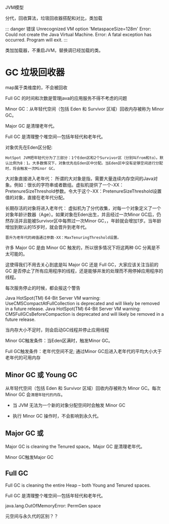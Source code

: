 JVM模型

分代，回收算法，垃圾回收器搭配和对比，类加载


::: danger 错误
Unrecognized VM option 'MetaspaceSize=128m'
Error: Could not create the Java Virtual Machine.
Error: A fatal exception has occurred. Program will exit.
:::

类加加载器，不重启JVM，替换调已经加载的类。


# GC 垃圾回收器

map属于类维度的，不会被回收

Full GC 的时间和次数是管理java的应用服务不得不考虑的问题


Minor GC：从年轻代空间（包括 Eden 和 Survivor 区域）回收内存被称为 Minor GC。

Major GC 是清理老年代。

Full GC 是清理整个堆空间—包括年轻代和老年代。

 

对象优先在Eden区分配:

    HotSpot JVM把年轻代分为了三部分：1个Eden区和2个Survivor区（分别叫from和to）。默认比例为8：1。大多数情况下，对象优先在Eden区中分配。当Eden区中没有足够空间进行分配时，将会触发一次Minor GC。

大对象直接进入老年代：
    所谓的大对象是指，需要大量连续内存空间的Java对象。例如：很长的字符串或者数组。虚拟机提供了一个-XX：PretenureSizeThreshold参数。令大于这个-XX：PretenureSizeThreshold设置值的对象，直接在老年代分配。

长期存活的对象将进入老年代：
    虚拟机为了分代收集，对每一个对象定义了一个对象年龄计数器（Age）。如果对象在Eden出生，并且经过一次Minor GC后，仍然存活并且能被Survivor区中每熬过一次Minor GC，，年龄就会增加1岁。当年龄增加到默认的15岁时，就会晋升到老年代。

    晋升为老年代的阙值通过参数-XX：MaxTenuringThreshold设置。


许多 Major GC 是由 Minor GC 触发的，所以很多情况下将这两种 GC 分离是不太可能的。

这使得我们不用去关心到底是叫 Major GC 还是 Full GC，大家应该关注当前的 GC 是否停止了所有应用程序的线程，还是能够并发的处理而不用停掉应用程序的线程。


每次服务停止的时候，都会报这个警告

Java HotSpot(TM) 64-Bit Server VM warning: UseCMSCompactAtFullCollection is deprecated and will likely be removed in a future release.
Java HotSpot(TM) 64-Bit Server VM warning: CMSFullGCsBeforeCompaction is deprecated and will likely be removed in a future release.


当内存大小不足时，则会启动GC线程并停止应用线程

Minor GC触发条件：当Eden区满时，触发Minor GC。

Full GC触发条件：老年代空间不足; 通过Minor GC后进入老年代的平均大小大于老年代的可用内存


## Minor GC 或 Young GC

从年轻代空间（包括 Eden 和 Survivor 区域）回收内存被称为 Minor GC。每次 Minor GC 会`清理年轻代的内存`。

- 当 JVM 无法为一个新的对象分配空间时会触发 Minor GC

- 执行 Minor GC 操作时，不会影响到永久代。

## Major GC 或 

Major GC is cleaning the Tenured space。Major GC 是清理老年代。

Minor GC触发Major GC

## Full GC

Full GC is cleaning the entire Heap – both Young and Tenured spaces.

Full GC 是清理整个堆空间—包括年轻代和老年代。


java.lang.OutOfMemoryError: PermGen space

元空间与永久代的区别？？